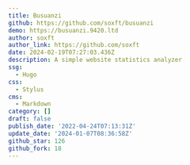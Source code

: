 ```yaml
---
title: Busuanzi
github: https://github.com/soxft/busuanzi
demo: https://busuanzi.9420.ltd
author: soxft
author_link: https://github.com/soxft
date: 2024-02-19T07:27:03.436Z
description: A simple website statistics analyzer
ssg:
  - Hugo
css:
  - Stylus
cms:
  - Markdown
category: []
draft: false
publish_date: '2022-04-24T07:13:31Z'
update_date: '2024-01-07T08:36:58Z'
github_star: 126
github_fork: 18
---
```

